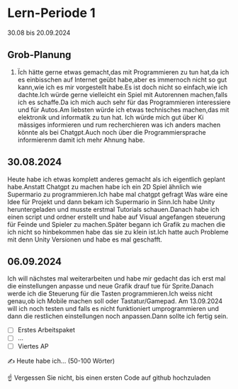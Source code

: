 # Lern-Periode 1

30.08 bis 20.09.2024

## Grob-Planung


1. Ïch hätte gerne etwas gemacht,das mit Programmieren zu tun hat,da ich es einbisschen auf Internet geübt habe,aber es immernoch nicht so gut kann,wie ich es mir vorgestellt habe.Es ist doch nicht so einfach,wie ich dachte.Ich würde gerne vielleicht ein Spiel mit Autorennen machen,falls ich es schaffe.Da ich mich auch sehr für das Programmieren interessiere und für Autos.Am liebsten würde ich etwas technisches machen,das mit elektronik und informatik zu tun hat. Ich würde mich gut über Ki mässiges informieren und rum recherchieren was ich anders machen könnte als bei Chatgpt.Auch noch über die Programmiersprache informierenm damit ich mehr Ahnung habe. 

 ## 30.08.2024

Heute habe ich etwas komplett anderes gemacht als ich eigentlich geplant habe.Anstatt Chatgpt zu machen habe ich ein 2D Spiel ähnlich wie Supermario zu programmieren.Ich habe mal chatgpt gefragt Was wäre eine Idee für Projekt und dann bekam ich Supermario in Sinn.Ich habe Unity heruntergeladen und musste erstmal Tutorials schauen.Danach habe ich einen script und ordner erstellt und habe auf Visual angefangen steuerung für Feinde und Spieler zu machen.Später begann ich Grafik zu machen die ich nicht so hinbekommen habe das sie zu klein ist.Ich hatte auch Probleme mit denn Unity Versionen und habe es mal geschafft.

## 06.09.2024
Ich will nächstes mal weiterarbeiten und habe mir gedacht das ich erst mal die einstellungen anpasse und neue Grafik drauf tue für Sprite.Danach werde ich die Steuerung für die Tasten programmieren.Ich weiss nicht genau,ob ich Mobile machen soll oder Tastatur/Gamepad.
Am 13.09.2024 will ich noch testen und falls es nicht funktioniert umprogrammieren und dann die restlichen einstellungen noch anpassen.Dann sollte ich fertig sein.


- [ ] Erstes Arbeitspaket
- [ ] ...
- [ ] Viertes AP

✍️ Heute habe ich... (50-100 Wörter)

☝️ Vergessen Sie nicht, bis einen ersten Code auf github hochzuladen
